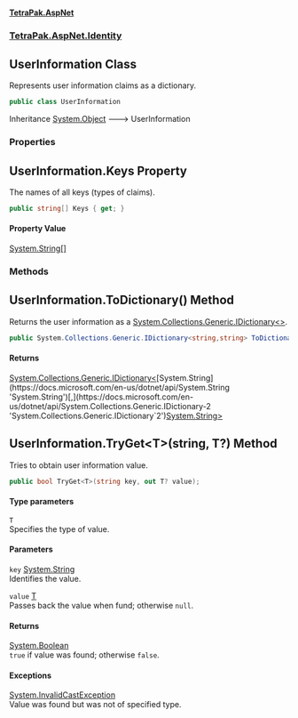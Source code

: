 #### [TetraPak.AspNet](index.md 'index')
### [TetraPak.AspNet.Identity](TetraPak_AspNet_Identity.md 'TetraPak.AspNet.Identity')
## UserInformation Class
Represents user information claims as a dictionary.  
```csharp
public class UserInformation
```

Inheritance [System.Object](https://docs.microsoft.com/en-us/dotnet/api/System.Object 'System.Object') &#129106; UserInformation  
### Properties
<a name='TetraPak_AspNet_Identity_UserInformation_Keys'></a>
## UserInformation.Keys Property
The names of all keys (types of claims).  
```csharp
public string[] Keys { get; }
```
#### Property Value
[System.String](https://docs.microsoft.com/en-us/dotnet/api/System.String 'System.String')[[]](https://docs.microsoft.com/en-us/dotnet/api/System.Array 'System.Array')
  
### Methods
<a name='TetraPak_AspNet_Identity_UserInformation_ToDictionary()'></a>
## UserInformation.ToDictionary() Method
Returns the user information as a [System.Collections.Generic.IDictionary&lt;&gt;](https://docs.microsoft.com/en-us/dotnet/api/System.Collections.Generic.IDictionary-2 'System.Collections.Generic.IDictionary`2').  
```csharp
public System.Collections.Generic.IDictionary<string,string> ToDictionary();
```
#### Returns
[System.Collections.Generic.IDictionary&lt;](https://docs.microsoft.com/en-us/dotnet/api/System.Collections.Generic.IDictionary-2 'System.Collections.Generic.IDictionary`2')[System.String](https://docs.microsoft.com/en-us/dotnet/api/System.String 'System.String')[,](https://docs.microsoft.com/en-us/dotnet/api/System.Collections.Generic.IDictionary-2 'System.Collections.Generic.IDictionary`2')[System.String](https://docs.microsoft.com/en-us/dotnet/api/System.String 'System.String')[&gt;](https://docs.microsoft.com/en-us/dotnet/api/System.Collections.Generic.IDictionary-2 'System.Collections.Generic.IDictionary`2')  
  
<a name='TetraPak_AspNet_Identity_UserInformation_TryGet_T_(string_T_)'></a>
## UserInformation.TryGet&lt;T&gt;(string, T?) Method
Tries to obtain user information value.  
```csharp
public bool TryGet<T>(string key, out T? value);
```
#### Type parameters
<a name='TetraPak_AspNet_Identity_UserInformation_TryGet_T_(string_T_)_T'></a>
`T`  
Specifies the type of value.  
  
#### Parameters
<a name='TetraPak_AspNet_Identity_UserInformation_TryGet_T_(string_T_)_key'></a>
`key` [System.String](https://docs.microsoft.com/en-us/dotnet/api/System.String 'System.String')  
Identifies the value.  
  
<a name='TetraPak_AspNet_Identity_UserInformation_TryGet_T_(string_T_)_value'></a>
`value` [T](TetraPak_AspNet_Identity_UserInformation.md#TetraPak_AspNet_Identity_UserInformation_TryGet_T_(string_T_)_T 'TetraPak.AspNet.Identity.UserInformation.TryGet&lt;T&gt;(string, T?).T')  
Passes back the value when fund; otherwise `null`.  
  
#### Returns
[System.Boolean](https://docs.microsoft.com/en-us/dotnet/api/System.Boolean 'System.Boolean')  
`true` if value was found; otherwise `false`.  
            
#### Exceptions
[System.InvalidCastException](https://docs.microsoft.com/en-us/dotnet/api/System.InvalidCastException 'System.InvalidCastException')  
Value was found but was not of specified type.   
  
